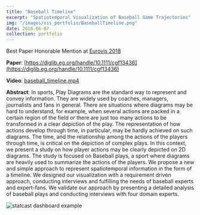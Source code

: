 ```yaml
---
title: "Baseball Timeline"
excerpt: "Spatiotemporal Visualization of Baseball Game Trajectories"
img: "/images/vis_portfolio/BaseballTimeline.png"
date: 2018-06-07
collection: portfolio
---
```


Best Paper Honorable Mention at  [Eurovis 2018](http://www.eurovis2018.org/)

**Paper**: [https://diglib.eg.org/handle/10.1111/cgf13436](https://diglib.eg.org/handle/10.1111/cgf13436)

**Video**: [baseball_timeline.mp4](https://diglib.eg.org/bitstream/handle/10.1111/cgf13436/1275-file1.mp4?sequence=3&isAllowed=y)

**Abstract**: In sports, Play Diagrams are the standard way to represent and convey information. They are widely used by coaches, managers, journalists and fans in general. There are situations where diagrams may be hard to understand, for example, when several actions are packed in a certain region of the field or there are just too many actions to be transformed in a clear depiction of the play. The representation of how actions develop through time, in particular, may be hardly achieved on such diagrams. The time, and the relationship among the actions of the players through time, is critical on the depiction of complex plays. In this context, we present a study on how player actions may be clearly depicted on 2D diagrams. The study is focused on Baseball plays, a sport where diagrams are heavily used to summarize the actions of the players. We propose a new and simple approach to represent spatiotemporal information in the form of a timeline. We designed our visualization with a requirement driven approach, conducting interviews and fulfilling the needs of baseball experts and expert-fans. We validate our approach by presenting a detailed analysis of baseball plays and conducting interviews with four domain experts.

![statcast dashboard example]({{site.url}}/images/vis_portfolio/BaseballTimeline.png)